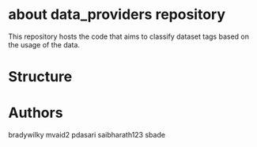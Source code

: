# about data_providers repository

This repository hosts the code that aims to classify dataset tags based on the usage of the data.


# Structure



# Authors
bradywilky
mvaid2
pdasari
saibharath123
sbade
